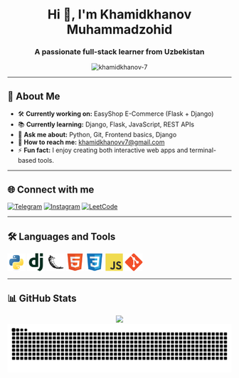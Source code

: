 <h1 align="center">Hi 👋, I'm Khamidkhanov Muhammadzohid</h1>
<h3 align="center">A passionate full-stack learner from Uzbekistan</h3>

<p align="center">
  <img src="https://komarev.com/ghpvc/?username=khamidkhanov-7&label=Profile%20views&color=0e75b6&style=flat" alt="khamidkhanov-7" />
</p>

---

## 🚀 About Me
- 🛠 **Currently working on:** EasyShop E-Commerce (Flask + Django)
- 📚 **Currently learning:** Django, Flask, JavaScript, REST APIs
- 💬 **Ask me about:** Python, Git, Frontend basics, Django
- 📧 **How to reach me:** [khamidkhanovv7@gmail.com](mailto:khamidkhanovv7@gmail.com)
- ⚡ **Fun fact:** I enjoy creating both interactive web apps and terminal-based tools.

---

## 🌐 Connect with me
[![Telegram](https://img.shields.io/badge/Telegram-Khamidkhanov7-26A5E4?style=for-the-badge&logo=telegram&logoColor=white)](https://t.me/Khamidkhanov7)
[![Instagram](https://img.shields.io/badge/Instagram-khamidkhanov.7-E4405F?style=for-the-badge&logo=instagram&logoColor=white)](https://instagram.com/khamidkhanov.7)
[![LeetCode](https://img.shields.io/badge/LeetCode-khamidkhanov7-FFA116?style=for-the-badge&logo=leetcode&logoColor=black)](https://leetcode.com/u/khamidkhanov7/)

---

## 🛠 Languages and Tools
<p align="left">
  <img src="https://raw.githubusercontent.com/devicons/devicon/master/icons/python/python-original.svg" alt="python" width="40" height="40"/>
  <img src="https://raw.githubusercontent.com/devicons/devicon/master/icons/django/django-plain.svg" alt="django" width="40" height="40"/>
  <img src="https://raw.githubusercontent.com/devicons/devicon/master/icons/flask/flask-original.svg" alt="flask" width="40" height="40"/>
  <img src="https://raw.githubusercontent.com/devicons/devicon/master/icons/html5/html5-original.svg" alt="html5" width="40" height="40"/>
  <img src="https://raw.githubusercontent.com/devicons/devicon/master/icons/css3/css3-original.svg" alt="css3" width="40" height="40"/>
  <img src="https://raw.githubusercontent.com/devicons/devicon/master/icons/javascript/javascript-original.svg" alt="javascript" width="40" height="40"/>
  <img src="https://raw.githubusercontent.com/devicons/devicon/master/icons/git/git-original.svg" alt="git" width="40" height="40"/>
</p>

---

## 📊 GitHub Stats
<p align="center">
  <img src="https://github-readme-stats.vercel.app/api?username=khamidkhanov-7&show_icons=true&theme=tokyonight"










<picture>
  <source media="(prefers-color-scheme: dark)" srcset="https://raw.githubusercontent.com/asmrprog-yt/asmrprog-yt/output/github-snake-dark.svg" />
  <source media="(prefers-color-scheme: light)" srcset="https://raw.githubusercontent.com/asmrprog-yt/asmrprog-yt/output/github-snake.svg" />
  <img alt="github-snake" src="https://raw.githubusercontent.com/asmrprog-yt/asmrprog-yt/output/github-snake.svg" />
</picture>
